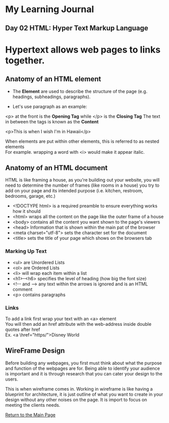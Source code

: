 # My Learning Journal

## Day 02 HTML: Hyper Text Markup Language

# Hypertext allows web pages to links together. 

## Anatomy of an HTML element

- The  **Element** are used to describe the structure of the page (e.g. headings, subheadings, paragraphs).

- Let's use paragraph as an example:  

\<p> at the front is the **Opening Tag** while \</p> is the **Closing Tag**
The text in between the tags is known as the **Content**

\<p>This is when I wish I'm in Hawaii\</p>

When elements are put within other elements, this is referred to as nested elements  
For example. wrapping a word with \<i> would make it appear italic.

## Anatomy of an HTML document
 
HTML is like framing a house, as you're building out your website, you will need to determine the number of frames (like rooms in a house) you try to add on your page and its intended purpose  (i.e. kitchen, restroom, bedrooms, garage, etc.)

- \<!DOCTYPE html> is a required preamble to ensure everything works how it should
- \<html></html> wraps all the content on the page like the outer frame of a house
- \<body></body> contains all the content you want shown to the page's viewers
- \<head></head> Information that is shown within the main pat of the browser
- \<meta charset="utf-8"> sets the character set for the document
- \<title></title> sets the title of your page which shows on the browsers tab

### Marking Up Text

- \<ul> are Unordered Lists 
- \<ol> are Ordered Lists
- \<li> will wrap each item within a list
- \<h1>–\<h6> specifies the level of heading (how big the font size)
- \<!-- and --> any text within the arrows is ignored and is an HTML comment
- \<p> contains paragraphs


### Links

To add a link first wrap your text with an \<a> element  
You will then add an href attribute with the web-address inside double quotes after href  
Ex. \<a \href="https/">Disney World</a>

## WireFrame Design

Before building any webpages, you first must think about what the purpose and function of the webpages are for. 
Being able to identify your audience is important and it is through research that you can cater your design to the users.

This is when wireframe comes in. Working in wireframe is like having a blueprint for architecture, it is just outline of what you want to create in your design without any other noises on the page. It is import to focus on meeting the clients needs. 

[Return to the Main Page](https://kenney-yang.github.io/reading-notes/)
